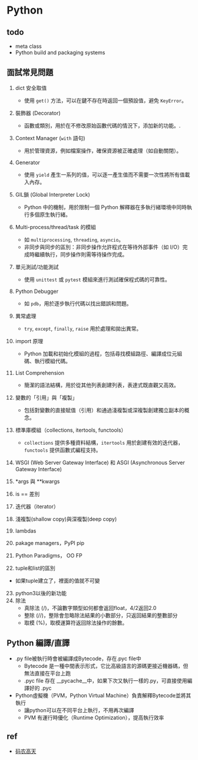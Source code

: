 
# Python

## todo
* meta class
* Python build and packaging systems

## 面試常見問題
1. dict 安全取值
   - 使用 `get()` 方法，可以在鍵不存在時返回一個預設值，避免 `KeyError`。

2. 裝飾器 (Decorator)
   - 函數或類別，用於在不修改原始函數代碼的情況下，添加新的功能。.

3. Context Manager (`with` 語句)
   - 用於管理資源，例如檔案操作，確保資源被正確處理（如自動關閉）。

4. Generator
   - 使用 `yield` 產生一系列的值，可以逐一產生值而不需要一次性將所有值載入內存。

5. GIL鎖 (Global Interpreter Lock)
   - Python 中的機制，用於限制一個 Python 解釋器在多執行緒環境中同時執行多個原生執行緒。

6. Multi-process/thread/task 的模組
   - 如 `multiprocessing`, `threading`, `asyncio`。
   - 非同步與同步的區別：非同步操作允許程式在等待外部事件（如 I/O）完成時繼續執行，同步操作則需等待操作完成。

7. 單元測試/功能測試
   - 使用 `unittest` 或 `pytest` 模組來進行測試確保程式碼的可靠性。

8. Python Debugger
   - 如 `pdb`，用於逐步執行代碼以找出錯誤和問題。

9. 異常處理
   - `try`, `except`, `finally`, `raise` 用於處理和拋出異常。

10. import 原理
    - Python 加載和初始化模組的過程，包括尋找模組路徑、編譯成位元組碼、執行模組代碼。

11. List Comprehension
    - 簡潔的語法結構，用於從其他列表創建列表，表達式既直觀又高效。

12. 變數的「引用」與「複製」
    - 包括對變數的直接賦值（引用）和通過淺複製或深複製創建獨立副本的概念。

13. 標準庫模組（collections, itertools, functools）
    - `collections` 提供多種資料結構，`itertools` 用於創建有效的迭代器，`functools` 提供函數式編程支持。

14. WSGI (Web Server Gateway Interface) 和 ASGI (Asynchronous Server Gateway Interface)
15. *args 與 **kwargs
16. is == 差別
17. 迭代器（iterator）
18. 淺複製(shallow copy)與深複製(deep copy)
19. lambdas
20. pakage managers，PyPI pip
21. Python Paradigms， OO FP
22. tuple和list的區別
   - 如果tuple建立了，裡面的值就不可變
23. python3以後的新功能
24. 除法
    - 真除法 (/)，不論數字類型如何都會返回float，4/2返回2.0
    - 整除 (//)，整除會忽略除法結果的小數部分，只返回結果的整數部分
    - 取模 (%)，取模運算符返回除法操作的餘數。


## Python 編譯/直譯
* .py file被執行時會被編譯成Bytecode，存在.pyc file中
  * Bytecode 是一種中間表示形式，它比高級語言的源碼更接近機器碼，但無法直接在平台上跑
  * .pyc file 存在 __pycache__中，如果下次又執行一樣的.py，可直接使用編譯好的 .pyc
* Python虛擬機（PVM，Python Virtual Machine）負責解釋Bytecode並將其執行
  * 讓python可以在不同平台上執行，不用再次編譯
  * PVM 有運行時優化（Runtime Optimization），提高執行效率
## ref
* [码农高天](https://www.youtube.com/@minkoder)